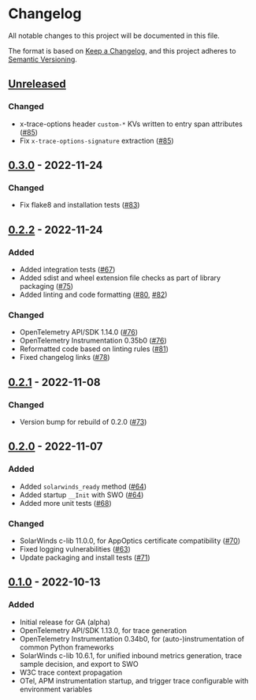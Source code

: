 # Changelog
All notable changes to this project will be documented in this file.

The format is based on [Keep a Changelog](https://keepachangelog.com/en/1.0.0/),
and this project adheres to [Semantic Versioning](https://semver.org/spec/v2.0.0.html).

## [Unreleased](https://github.com/appoptics/solarwinds-apm-python/compare/rel-0.3.0...HEAD)
### Changed
- x-trace-options header `custom-*` KVs written to entry span attributes ([#85](https://github.com/appoptics/solarwinds-apm-python/pull/85))
- Fix `x-trace-options-signature` extraction ([#85](https://github.com/appoptics/solarwinds-apm-python/pull/85))

## [0.3.0](https://github.com/appoptics/solarwinds-apm-python/releases/tag/rel-0.3.0) - 2022-11-24
### Changed
- Fix flake8 and installation tests ([#83](https://github.com/appoptics/solarwinds-apm-python/pull/83))

## [0.2.2](https://github.com/appoptics/solarwinds-apm-python/releases/tag/rel-0.2.2) - 2022-11-24
### Added
- Added integration tests ([#67](https://github.com/appoptics/solarwinds-apm-python/pull/67))
- Added sdist and wheel extension file checks as part of library packaging ([#75](https://github.com/appoptics/solarwinds-apm-python/pull/75))
- Added linting and code formatting ([#80](https://github.com/appoptics/solarwinds-apm-python/pull/80), [#82](https://github.com/appoptics/solarwinds-apm-python/pull/82))

### Changed
- OpenTelemetry API/SDK 1.14.0 ([#76](https://github.com/appoptics/solarwinds-apm-python/pull/76))
- OpenTelemetry Instrumentation 0.35b0 ([#76](https://github.com/appoptics/solarwinds-apm-python/pull/76))
- Reformatted code based on linting rules ([#81](https://github.com/appoptics/solarwinds-apm-python/pull/81))
- Fixed changelog links ([#78](https://github.com/appoptics/solarwinds-apm-python/pull/78))

## [0.2.1](https://github.com/appoptics/solarwinds-apm-python/releases/tag/rel-0.2.1) - 2022-11-08
### Changed
- Version bump for rebuild of 0.2.0 ([#73](https://github.com/appoptics/solarwinds-apm-python/pull/73))

## [0.2.0](https://github.com/appoptics/solarwinds-apm-python/releases/tag/rel-0.2.0) - 2022-11-07
### Added
- Added `solarwinds_ready` method ([#64](https://github.com/appoptics/solarwinds-apm-python/pull/64))
- Added startup `__Init` with SWO ([#64](https://github.com/appoptics/solarwinds-apm-python/pull/64))
- Added more unit tests ([#68](https://github.com/appoptics/solarwinds-apm-python/pull/68))

### Changed
- SolarWinds c-lib 11.0.0, for AppOptics certificate compatibility ([#70](https://github.com/appoptics/solarwinds-apm-python/pull/70))
- Fixed logging vulnerabilities ([#63](https://github.com/appoptics/solarwinds-apm-python/pull/63))
- Update packaging and install tests ([#71](https://github.com/appoptics/solarwinds-apm-python/pull/71))

## [0.1.0](https://github.com/appoptics/solarwinds-apm-python/releases/tag/rel-0.1.0) - 2022-10-13
### Added
- Initial release for GA (alpha)
- OpenTelemetry API/SDK 1.13.0, for trace generation
- OpenTelemetry Instrumentation 0.34b0, for (auto-)instrumentation of common Python frameworks
- SolarWinds c-lib 10.6.1, for unified inbound metrics generation, trace sample decision, and export to SWO
- W3C trace context propagation
- OTel, APM instrumentation startup, and trigger trace configurable with environment variables
